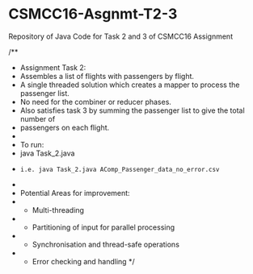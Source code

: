 # CSMCC16-Asgnmt-T2-3
Repository of Java Code for Task 2 and 3 of CSMCC16 Assignment

/**
 * Assignment Task 2:
 * Assembles a list of flights with passengers by flight.
 * A single threaded solution which creates a mapper to process the passenger list.
 * No need for the combiner or reducer phases.
 * Also satisfies task 3 by summing the passenger list to give the total number of
 * passengers on each flight.
 * 
 * To run:
 * java Task_2.java <file>
 *     i.e. java Task_2.java AComp_Passenger_data_no_error.csv
 *
 * Potential Areas for improvement:
 * - Multi-threading
 * - Partitioning of input for parallel processing
 * - Synchronisation and thread-safe operations
 * - Error checking and handling
 */
